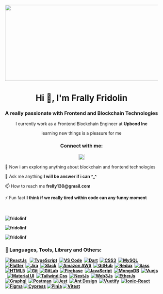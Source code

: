 <p align="center">
  <img
    src="https://media.giphy.com/media/v1.Y2lkPTc5MGI3NjExNmZmNDNhMjVmYTU2YTRiMTEzNDljZGFiZmZlN2Q3ZjMyZGIwNzAwYyZjdD1n/UPqYp2tj61XlBhlPbH/giphy-downsized.gif"
    width="550"
    height="250"
  />
</p>

<h1 align="center">Hi 👋, I'm Frally Fridolin</h1>
<h3 align="center">A really passionate with Frontend and Blockchain Technologies</h3>
<p align="center">I currently work as a Frontend Blockchain Engineer at <b>Upbond Inc</b></p>
<p align="center">learning new things is a pleasure for me</p>

<h3 align="center">Connect with me:</h3>
<p align="center">
  <a href="https://linkedin.com/in/frallyfridolin" target="blank"
    ><img
      align="center"
      src="https://img.shields.io/badge/LinkedIn-blue?style=for-the-badge&logo=linkedin&logoColor=white"
      alt="frallyfridolin"
      height="20"
    />
  </a>
</p>

<p>🌱 Now i am exploring anything about blockchain and frontend technologies</p> 
<p>💬 Ask me anything <b>I will be answer if i can ^_^</b></p>
<p>📫 How to reach me <b>frelly130@gmail.com</b></p>
<p>⚡ Fun fact <b>I think if we really tired within code can any funny moment<b></p>
 
 <br/>
<p>
  <img
    src="https://github-readme-stats.vercel.app/api/top-langs?username=fridolinf&show_icons=true&locale=en&layout=compact"
    alt="fridolinf"
  />
</p>
<p>
  <img
    src="https://github-readme-streak-stats.herokuapp.com/?user=fridolinf&"
    alt="fridolinf"
  />
</p>
<p>
  <img
    src="https://github-readme-stats.vercel.app/api?username=fridolinf&show_icons=true&locale=en"
    alt="fridolinf"
  />
</p>

<h3 align="left">📘 Languages, Tools, Library and Others:</h3>
<p dir="auto">
  <a
    target="_blank"
    rel="noopener noreferrer nofollow"
    href="https://legacy.reactjs.org/docs/getting-started.html"
    ><img  src="https://camo.githubusercontent.com/9473136680d36bbe33b63c3bd69c9f3d1060c09a5a7f8c7c3e7352630f835051/687474703a2f2f696d672e736869656c64732e696f2f62616467652f2d52656163742d3631444146423f7374796c653d666c61742d737175617265266c6f676f3d7265616374266c6f676f436f6c6f723d7768697465"
      alt="ReactJs"
      data-canonical-src="http://img.shields.io/badge/-React-61DAFB?style=flat-square&amp;logo=react&amp;logoColor=white"
      style="max-width: 100%"
  /></a>
  &nbsp;
  <a
    target="_blank"
    rel="noopener noreferrer nofollow"
    href="https://www.typescriptlang.org/docs/"
    ><img
      src="https://camo.githubusercontent.com/d60afb008bc0bcde7ea8720637928cb02c0f9a6d795dad7382f688a17e7515de/68747470733a2f2f696d672e736869656c64732e696f2f62616467652f2d547970655363726970742d3030374143433f7374796c653d666c61742d737175617265266c6f676f3d74797065736372697074266c6f676f436f6c6f723d7768697465"
      alt="TypeScript"
      data-canonical-src="https://img.shields.io/badge/-TypeScript-007ACC?style=flat-square&amp;logo=typescript&amp;logoColor=white"
      style="max-width: 100%"
  /></a>&nbsp;
  <a
    target="_blank"
    rel="noopener noreferrer nofollow"
    href="https://code.visualstudio.com/docs"
    ><img
      src="https://camo.githubusercontent.com/628cf2c5af3d27a49b5a801dc6f15a92872edba5d47252681baf2e6de00876b5/687474703a2f2f696d672e736869656c64732e696f2f62616467652f2d5653253230436f64652d3030374143433f7374796c653d666c61742d737175617265266c6f676f3d76697375616c2d73747564696f2d636f6465266c6f676f436f6c6f723d7768697465"
      alt="VS Code"
      data-canonical-src="http://img.shields.io/badge/-VS%20Code-007ACC?style=flat-square&amp;logo=visual-studio-code&amp;logoColor=white"
      style="max-width: 100%"
  /></a>&nbsp;
  <a
    target="_blank"
    rel="noopener noreferrer nofollow"
    href="https://dart.dev/guides"
    ><img
      src="https://camo.githubusercontent.com/951255cbc5195d8f66c4e6e69b7f760a66293b4f8436c51cd75814f535dcd646/68747470733a2f2f696d672e736869656c64732e696f2f62616467652f2d446172742d3031373543323f7374796c653d666c61742d737175617265266c6f676f3d64617274266c6f676f436f6c6f723d7768697465"
      alt="Dart"
      data-canonical-src="https://img.shields.io/badge/-Dart-0175C2?style=flat-square&amp;logo=dart&amp;logoColor=white"
      style="max-width: 100%"
  /></a>&nbsp;
  <a
    target="_blank"
    rel="noopener noreferrer nofollow"
    href="https://www.w3.org/Style/CSS/specs.en.html"
    ><img
      src="https://camo.githubusercontent.com/19d98ab99fe0a1a5c00ef27920be3ada8548f2476877db0598960ac2a5f8788d/68747470733a2f2f696d672e736869656c64732e696f2f62616467652f2d435353332d2532333135373242363f7374796c653d666c61742d737175617265266c6f676f3d63737333"
      alt="CSS3"
      data-canonical-src="https://img.shields.io/badge/-CSS3-%231572B6?style=flat-square&amp;logo=css3"
      style="max-width: 100%"
  /></a>&nbsp;
  <a
    target="_blank"
    rel="noopener noreferrer nofollow"
    href="https://www.mysql.com/"
    ><img
      src="https://camo.githubusercontent.com/5f426e7509033750f1403f9afd43c3a342838b4e292545d10ebac6c2b295d723/68747470733a2f2f696d672e736869656c64732e696f2f62616467652f2d4d7953514c2d3333363739313f7374796c653d666c61742d737175617265266c6f676f3d6d7973716c266c6f676f436f6c6f723d7768697465"
      alt="MySQL"
      data-canonical-src="https://img.shields.io/badge/-MySQL-336791?style=flat-square&amp;logo=mysql&amp;logoColor=white"
      style="max-width: 100%"
  /></a>&nbsp;
  <a
    target="_blank"
    rel="noopener noreferrer nofollow"
    href="https://flutter.dev/"
    ><img
      src="https://camo.githubusercontent.com/cd7c6d34e4a77bda44813a48f9c3f463419cec3b525b4442fcf926bac44cc87b/68747470733a2f2f696d672e736869656c64732e696f2f62616467652f2d466c75747465722d3032353639423f7374796c653d666c61742d737175617265266c6f676f3d666c7574746572266c6f676f436f6c6f723d7768697465"
      alt="Flutter"
      data-canonical-src="https://img.shields.io/badge/-Flutter-02569B?style=flat-square&amp;logo=flutter&amp;logoColor=white"
      style="max-width: 100%"
  /></a>&nbsp;
  <a
    target="_blank"
    rel="noopener noreferrer nofollow"
    href="https://www.atlassian.com/software/jira"
    ><img
      src="https://camo.githubusercontent.com/8aa25227808b44c8e9332a4041c13d1a5d8561707a5954e8f5942e026fa94972/68747470733a2f2f696d672e736869656c64732e696f2f62616467652f2d4a6972612d3030353243433f7374796c653d666c61742d737175617265266c6f676f3d6a697261"
      alt="Jira"
      data-canonical-src="https://img.shields.io/badge/-Jira-0052CC?style=flat-square&amp;logo=jira"
      style="max-width: 100%"
  /></a>&nbsp;
  <a
    target="_blank"
    rel="noopener noreferrer nofollow"
    href="https://slack.com/"
    ><img
      src="https://camo.githubusercontent.com/1a90a651445c34a00918363812378f3627ecba2a588cf46fc97eddd372621975/68747470733a2f2f696d672e736869656c64732e696f2f62616467652f2d536c61636b2d3441313534423f7374796c653d666c61742d737175617265266c6f676f3d736c61636b"
      alt="Slack"
      data-canonical-src="https://img.shields.io/badge/-Slack-4A154B?style=flat-square&amp;logo=slack"
      style="max-width: 100%"
  /></a>&nbsp;
  <a
    target="_blank"
    rel="noopener noreferrer nofollow"
    href="https://aws.amazon.com/"
    ><img
      src="https://camo.githubusercontent.com/282b2f6fd357547560aea23fe59d11ee43c27713b159c506701d16be783a54dc/687474703a2f2f696d672e736869656c64732e696f2f62616467652f2d41616d617a6f6e2532304157532d3233324633453f7374796c653d666c61742d737175617265266c6f676f3d616d617a6f6e266c6f676f436f6c6f723d7768697465"
      alt="Amazon AWS"
      data-canonical-src="http://img.shields.io/badge/-amazon%20AWS-232F3E?style=flat-square&amp;logo=amazon&amp;logoColor=white"
      style="max-width: 100%"
  /></a>&nbsp;
  <a
    target="_blank"
    rel="noopener noreferrer nofollow"
    href="https://github.com/"
    ><img
      src="https://camo.githubusercontent.com/85dc47a56a4e73ae7b6e64b3b4416785497e74219ae179ae8faaaca10d5a78d9/68747470733a2f2f696d672e736869656c64732e696f2f62616467652f2d4769744875622d3138313731373f7374796c653d666c61742d737175617265266c6f676f3d676974687562"
      alt="GitHub"
      data-canonical-src="https://img.shields.io/badge/-GitHub-181717?style=flat-square&amp;logo=github"
      style="max-width: 100%"
  /></a>&nbsp;
  <a
    target="_blank"
    rel="noopener noreferrer nofollow"
    href="https://redux.js.org/"
    ><img
      src="https://camo.githubusercontent.com/5ffd853b0824728d0a8ce1f5dd3634891bb73fe5c560b423eb45c0e34be4581c/68747470733a2f2f696d672e736869656c64732e696f2f62616467652f2d52656475782d3736344142433f7374796c653d666c61742d737175617265266c6f676f3d7265647578266c6f676f436f6c6f723d7768697465"
      alt="Redux"
      data-canonical-src="https://img.shields.io/badge/-Redux-764ABC?style=flat-square&amp;logo=redux&amp;logoColor=white"
      style="max-width: 100%"
  /></a>&nbsp;
  <a
    target="_blank"
    rel="noopener noreferrer nofollow"
    href="https://sass-lang.com/"
    ><img
      src="https://camo.githubusercontent.com/3a614f93d4893477e939c786b82de81783536e728117efffeaa67cc163ab70c6/68747470733a2f2f696d672e736869656c64732e696f2f62616467652f2d536173732d2532334343363639393f7374796c653d666c61742d737175617265266c6f676f3d73617373266c6f676f436f6c6f723d7768697465"
      alt="Sass"
      data-canonical-src="https://img.shields.io/badge/-Sass-%23CC6699?style=flat-square&amp;logo=sass&amp;logoColor=white"
      style="max-width: 100%"
  /></a>&nbsp;
  <a
    target="_blank"
    rel="noopener noreferrer nofollow"
    href="https://dev.w3.org/html5/spec-LC/"
    ><img
      src="https://camo.githubusercontent.com/211b30282c9908364f7f1c179854e57e72921e167dd1716f9f9dbc98f9310f27/68747470733a2f2f696d672e736869656c64732e696f2f62616467652f2d48544d4c352d2532334534344432373f7374796c653d666c61742d737175617265266c6f676f3d68746d6c35266c6f676f436f6c6f723d7768697465"
      alt="HTML5"
      data-canonical-src="https://img.shields.io/badge/-HTML5-%23E44D27?style=flat-square&amp;logo=html5&amp;logoColor=white"
      style="max-width: 100%"
  /></a>&nbsp;
  <a
    target="_blank"
    rel="noopener noreferrer nofollow"
    href="https://git-scm.com/"
    ><img
      src="https://camo.githubusercontent.com/e96231df11043e86a1e70c128b3136b7d5bc61b525b0c1052b929f9e9e977b49/68747470733a2f2f696d672e736869656c64732e696f2f62616467652f2d4769742d2532334630353033323f7374796c653d666c61742d737175617265266c6f676f3d676974266c6f676f436f6c6f723d7768697465"
      alt="Git"
      data-canonical-src="https://img.shields.io/badge/-Git-%23F05032?style=flat-square&amp;logo=git&amp;logoColor=white"
      style="max-width: 100%"
  /></a>&nbsp;
  <a
    target="_blank"
    rel="noopener noreferrer nofollow"
    href="https://gitlab.com/"
    ><img
      src="https://camo.githubusercontent.com/8f508457694c79415044e70ad8d151c0ceb08dda3f46f9544ff205eff8f04d79/68747470733a2f2f696d672e736869656c64732e696f2f62616467652f2d4769744c61622d4643413132313f7374796c653d666c61742d737175617265266c6f676f3d6769746c6162266c6f676f436f6c6f723d7768697465"
      alt="GitLab"
      data-canonical-src="https://img.shields.io/badge/-GitLab-FCA121?style=flat-square&amp;logo=gitlab&amp;logoColor=white"
      style="max-width: 100%"
  /></a>&nbsp;
  <a
    target="_blank"
    rel="noopener noreferrer nofollow"
    href="https://firebase.google.com/?hl=id"
    ><img
      src="https://camo.githubusercontent.com/d62a03a381740713bc897842fd808ccd4972f10236467fc8bc3f3072de16890f/68747470733a2f2f696d672e736869656c64732e696f2f62616467652f2d46697265626173652d4646434132383f7374796c653d666c61742d737175617265266c6f676f3d6669726562617365266c6f676f436f6c6f723d7768697465"
      alt="Firebase"
      data-canonical-src="https://img.shields.io/badge/-Firebase-FFCA28?style=flat-square&amp;logo=firebase&amp;logoColor=white"
      style="max-width: 100%"
  /></a>&nbsp;
  <a
    target="_blank"
    rel="noopener noreferrer nofollow"
    href="https://developer.mozilla.org/en-US/docs/Web/JavaScript"
    ><img
      src="https://camo.githubusercontent.com/f2a365ec79dc8bd871e4e2ab36a00c305c6eb4393092a1fa8ba956473f87d220/687474703a2f2f696d672e736869656c64732e696f2f62616467652f2d4a6176615363726970742d4637444631453f7374796c653d666c61742d737175617265266c6f676f3d6a617661736372697074266c6f676f436f6c6f723d7768697465"
      alt="JavaScript"
      data-canonical-src="http://img.shields.io/badge/-JavaScript-F7DF1E?style=flat-square&amp;logo=javascript&amp;logoColor=white"
      style="max-width: 100%"
  /></a>&nbsp;
  <a
    target="_blank"
    rel="noopener noreferrer nofollow"
    href="https://www.mongodb.com/"
    ><img
      src="https://camo.githubusercontent.com/46b4c427531526e4e743a8902104d139676f557aa646d5a8e3ac2c40a4467bc0/687474703a2f2f696d672e736869656c64732e696f2f62616467652f2d4d6f6e676f44422d3437413234383f7374796c653d666c61742d737175617265266c6f676f3d6d6f6e676f6462266c6f676f436f6c6f723d7768697465"
      alt="MongoDB"
      data-canonical-src="http://img.shields.io/badge/-MongoDB-47A248?style=flat-square&amp;logo=mongodb&amp;logoColor=white"
      style="max-width: 100%"
  /></a>&nbsp;
  <a
    target="_blank"
    rel="noopener noreferrer nofollow"
    href="https://vuejs.org/"
    ><img
      src="https://img.shields.io/badge/Vue.js-35495E?style=flat-square&logo=vuedotjs&logoColor=4FC08D"
      alt="Vuejs"
      data-canonical-src="https://img.shields.io/badge/Vue.js-35495E?style=flat-square&logo=vuedotjs&logoColor=4FC08D"
      style="max-width: 100%"
  /></a>&nbsp;
  <a
    target="_blank"
    rel="noopener noreferrer nofollow"
    href="https://mui.com/"
    ><img
      src="https://img.shields.io/badge/-MUI-1768da?logo=mui&logoColor=white&style=flat-square"
      alt="Material UI"
      data-canonical-src="http://img.shields.io/badge/-MUI-1768da?logo=mui&logoColor=1b1bdd&style=flat-square"
      style="max-width: 100%"
  /></a>&nbsp;
  <a
    target="_blank"
    rel="noopener noreferrer nofollow"
    href="https://tailwindui.com/"
    ><img
      src="https://img.shields.io/badge/-Tailwind-06B6D4?logo=tailwindcss&logoColor=white&style=flat-square"
      alt="Tailwind Css"
      data-canonical-src="http://img.shields.io/badge/-Tailwind-06B6D4?logo=tailwindcss&logoColor=1b1bdd&style=flat-square"
      style="max-width: 100%"
  /></a>&nbsp;
  <a
    target="_blank"
    rel="noopener noreferrer nofollow"
    href="https://nextjs.org/"
    ><img
      src="https://img.shields.io/badge/NextJs-black?style=flat-square&logo=next.js&logoColor=ffffff"
      alt="NextJs"
      data-canonical-src="https://img.shields.io/badge/NextJs-black?style=flat-square&logo=next.js&logoColor=ffffff"
      style="max-width: 100%"
  /></a>&nbsp;
  <a
    target="_blank"
    rel="noopener noreferrer nofollow"
    href="https://web3js.readthedocs.io/en/v1.8.2/"
    ><img
      src="https://img.shields.io/badge/-Web3Js-grey?style=flat-square&logo=web3.js&logoColor=F16822"
      alt="Web3Js"
      data-canonical-src="https://img.shields.io/badge/-Web3Js-grey?style=flat-square&logo=web3.js&logoColor=F16822"
      style="max-width: 100%"
  /></a>&nbsp;
  <a
    target="_blank"
    rel="noopener noreferrer nofollow"
    href="https://docs.ethers.org/v5/"
    ><img
      src="https://img.shields.io/badge/-Ethers-grey?style=flat-square&logo=ethereum&logoColor=7d43b5"
      alt="EtherJs"
      data-canonical-src="https://img.shields.io/badge/-Ethers-grey?style=flat-square&logo=ethereum&logoColor=7d43b5"
      style="max-width: 100%"
  /></a>&nbsp;
  <a
    target="_blank"
    rel="noopener noreferrer nofollow"
    href="https://graphql.org/"
    ><img
      src="https://img.shields.io/badge/-Graphql-4c1130?style=flat-square&logo=graphql&logoColor=E10098"
      alt="Graphql"
      data-canonical-src="https://img.shields.io/badge/-Graphql-4c1130?style=flat-square&logo=graphql&logoColor=E10098"
      style="max-width: 100%"
  /></a>&nbsp;
  <a
    target="_blank"
    rel="noopener noreferrer nofollow"
    href="https://www.postman.com/"
    ><img
      src="https://img.shields.io/badge/-Postman-bcbcbc?style=flat-square&logo=postman&logoColor=FF6C37"
      alt="Postman"
      data-canonical-src="https://img.shields.io/badge/-Postman-bcbcbc?style=flat-square&logo=postman&logoColor=FF6C37"
      style="max-width: 100%"
  /></a>&nbsp;
  <a
    target="_blank"
    rel="noopener noreferrer nofollow"
    href="https://jestjs.io/"
    ><img
      src="https://img.shields.io/badge/-Jest-white?style=flat-square&logo=jest&logoColor=C21325"
      alt="Jest"
      data-canonical-src="https://img.shields.io/badge/-Jest-white?style=flat-square&logo=jest&logoColor=C21325"
      style="max-width: 100%"
  /></a>&nbsp;
  <a
    target="_blank"
    rel="noopener noreferrer nofollow"
    href="https://ant.design/"
    ><img
      src="https://img.shields.io/badge/-Ant Design-0c343d?style=flat-square&logo=antdesign&logoColor=0170FE"
      alt="Ant Design"
      data-canonical-src="https://img.shields.io/badge/-Ant Design-0c343d?style=flat-square&logo=antdesign&logoColor=0170FE"
      style="max-width: 100%"
  /></a>&nbsp;
  <a
    target="_blank"
    rel="noopener noreferrer nofollow"
    href="https://vuetifyjs.com/"
    ><img
      src="https://img.shields.io/badge/-Vuetify-ffe599?style=flat-square&logo=vuetify&logoColor=1867C0"
      alt="Vuetify"
      data-canonical-src="https://img.shields.io/badge/-Vuetify-ffe599?style=flat-square&logo=vuetify&logoColor=1867C0"
      style="max-width: 100%"
  /></a>&nbsp;
  <a
    target="_blank"
    rel="noopener noreferrer nofollow"
    href="https://ionicframework.com/docs/react"
    ><img
      src="https://img.shields.io/badge/-IonicReact-a64d79?style=flat-square&logo=ionic&logoColor=3880FF"
      alt="Ionic-React"
      data-canonical-src="https://img.shields.io/badge/-IonicReact-a64d79?style=flat-square&logo=ionic&logoColor=3880FF"
      style="max-width: 100%"
  /></a>&nbsp;
  <a
    target="_blank"
    rel="noopener noreferrer nofollow"
    href="https://figma.com/"
    ><img
      src="https://img.shields.io/badge/-Figma-f1c232?style=flat-square&logo=figma&logoColor=F24E1E"
      alt="Figma"
      data-canonical-src="https://img.shields.io/badge/-Figma-f1c232?style=flat-square&logo=figma&logoColor=F24E1E"
      style="max-width: 100%"
  /></a>
    <a
    target="_blank"
    rel="noopener noreferrer nofollow"
    href="https://www.cypress.io/"
    ><img
      src="https://img.shields.io/badge/-Cypress-f1c112?style=flat-square&logo=cypress&logoColor=F4411E"
      alt="Cypress"
      data-canonical-src="https://img.shields.io/badge/-Cypress-f1c112?style=flat-square&logo=cypress&logoColor=F2411E"
      style="max-width: 100%"
  /></a>
   <a
    target="_blank"
    rel="noopener noreferrer nofollow"
    href="https://pinia.vuejs.org/"
    ><img
      src="https://img.shields.io/badge/-Pinia-363633?style=flat-square&logo=pinia&logoColor=fcff57"
      alt="Pinia"
      data-canonical-src="https://img.shields.io/badge/-Pinia-363633?style=flat-square&logo=pinia&logoColor=fcff57"
      style="max-width: 100%"
  /></a>
 <a
    target="_blank"
    rel="noopener noreferrer nofollow"
    href="https://vitest.dev/"
    ><img
      src="https://img.shields.io/badge/-Vitest-000000?style=flat-square&logo=vitest&logoColor=cff07d"
      alt="Vitest"
      data-canonical-src="https://img.shields.io/badge/-Vitest-000000?style=flat-square&logo=vitest&logoColor=cff07d"
      style="max-width: 100%"
  /></a>
